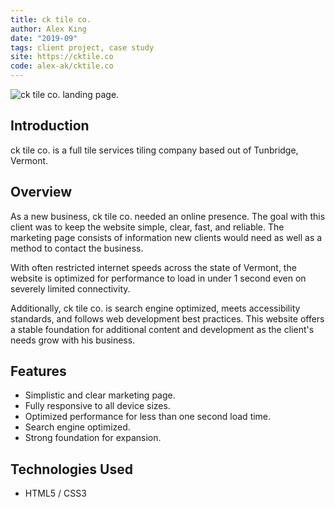 ```yaml
---
title: ck tile co.
author: Alex King
date: "2019-09"
tags: client project, case study
site: https://cktile.co
code: alex-ak/cktile.co
---
```


<img src="/posts/ck-tile-co/landing.jpg" alt="ck tile co. landing page." class="main-image"/>

## Introduction

ck tile co. is a full tile services tiling company based out of Tunbridge, Vermont.

## Overview

As a new business, ck tile co. needed an online presence. The goal with this client was to keep the website simple, clear, fast, and reliable. The marketing page consists of information new clients would need as well as a method to contact the business.

With often restricted internet speeds across the state of Vermont, the website is optimized for performance to load in under 1 second even on severely limited connectivity.

Additionally, ck tile co. is search engine optimized, meets accessibility standards, and follows web development best practices. This website offers a stable foundation for additional content and development as the client's needs grow with his business.

## Features

- Simplistic and clear marketing page.
- Fully responsive to all device sizes.
- Optimized performance for less than one second load time.
- Search engine optimized.
- Strong foundation for expansion.

## Technologies Used

- HTML5 / CSS3
